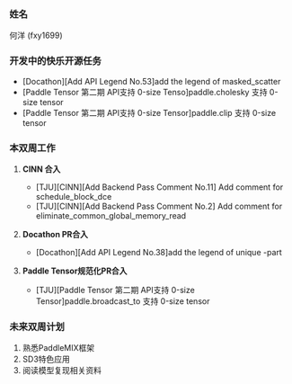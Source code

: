 ### 姓名

何洋 (fxy1699)

### 开发中的快乐开源任务
- [Docathon][Add API Legend No.53]add the legend of masked_scatter
- [Paddle Tensor 第二期 API支持 0-size Tenso]paddle.cholesky 支持 0-size tensor
- [Paddle Tensor 第二期 API支持 0-size Tensor]paddle.clip 支持 0-size tensor

### 本双周工作

1. **CINN 合入**
   - [TJU][CINN][Add Backend Pass Comment No.11] Add comment for schedule_block_dce 
   - [TJU][CINN][Add Backend Pass Comment No.2] Add comment for eliminate_common_global_memory_read

2. **Docathon PR合入** 
   - [Docathon][Add API Legend No.38]add the legend of unique -part

3. **Paddle Tensor规范化PR合入**
   - [TJU][Paddle Tensor 第二期 API支持 0-size Tensor]paddle.broadcast_to 支持 0-size tensor


### 未来双周计划
1. 熟悉PaddleMIX框架
2. SD3特色应用
3. 阅读模型复现相关资料

